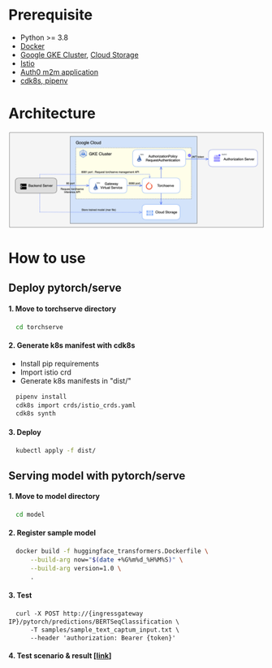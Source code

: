 # Prerequisite
- Python >= 3.8
- [Docker](https://docs.docker.com/get-docker/)
- [Google GKE Cluster](https://github.com/pytorch/serve/blob/master/kubernetes/README.md#-Torchserve-on-Kubernetes), [Cloud Storage](https://cloud.google.com/storage)
- [Istio](https://istio.io/latest/docs/setup/getting-started/)
- [Auth0 m2m application](https://auth0.com/)
- [cdk8s, pipenv](https://cdk8s.io/docs/latest/getting-started/)

# Architecture
![here](./image/architecture.png)

# How to use
## Deploy pytorch/serve 
#### 1. Move to torchserve directory
  ```bash
    cd torchserve
  ```

#### 2. Generate k8s manifest with cdk8s
  - Install pip requirements
  - Import istio crd
  - Generate k8s manifests in "dist/"
  ```bash
    pipenv install 
    cdk8s import crds/istio_crds.yaml
    cdk8s synth
  ```

#### 3. Deploy
  ```bash
    kubectl apply -f dist/
  ```

## Serving model with pytorch/serve 
#### 1. Move to model directory
  ```bash
    cd model
  ```

#### 2. Register sample model
  ```bash
    docker build -f huggingface_transformers.Dockerfile \
    	--build-arg now="$(date +%G%m%d_%H%M%S)" \
    	--build-arg version=1.0 \
    	.
  ```

#### 3. Test
  ```
    curl -X POST http://{ingressgateway IP}/pytorch/predictions/BERTSeqClassification \
    	-T samples/sample_text_captum_input.txt \
    	--header 'authorization: Bearer {token}'
  ``` 

#### 4. Test scenario & result [[link](https://www.notion.so/chloenoh/torchserve-app-cee738e75961435088fb0947d91aec80)]